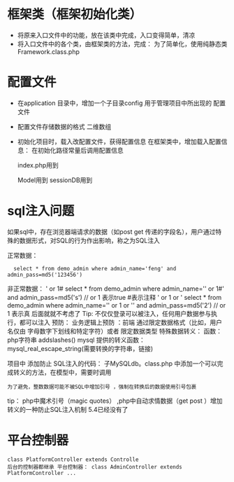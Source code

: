 
# 框架类（框架初始化类）
  - 将原来入口文件中的功能，放在该类中完成，入口变得简单，清凉
  - 将入口文件中的各个类，由框架类的方法，完成：
    为了简单化，使用纯静态类  Framework.class.php
# 配置文件
  - 在application 目录中，增加一个子目录config 用于管理项目中所出现的 配置文件    
  - 配置文件存储数据的格式 二维数组

  - 初始化项目时，载入改配置文件，获得配置信息
    在框架类中，增加载入配置信息：
      在初始化路径常量后调用配置信息

      index.php用到

      Model用到
      sessionDB用到

# sql注入问题      
  如果sql中，存在浏览器端请求的数据（如post get 传递的字段名），用户通过特殊的数据形式，对SQL的行为作出影响，称之为SQL注入

  正常数据：

      select * from demo_admin where admin_name='feng' and admin_pass=md5('123456')

  非正常数据：
    ' or 1#
      select * from demo_admin where admin_name='' or 1#' and admin_pass=md5('s') 
      // or 1 表示true #表示注释
    ' or 1 or '
      select * from demo_admin where admin_name='' or 1 or '' and admin_pass=md5('2') 
      // or 1 表示真 后面就就不考虑了 
  Tip: 不仅仅登录可以被注入，任何用户数据参与执行，都可以注入
  预防：
    业务逻辑上预防  ：前端 通过限定数据格式（比如，用户名仅由 字母数字下划线和特定字符）或者 限定数据类型
    特殊数据转义： 
      函数： php字符串 addslashes()  mysql 提供的转义函数： mysql_real_escape_string(需要转换的字符串，链接)

  项目中 添加防止 SQL注入的代码：
    子MySQLdb。class.php 中添加一个可以完成转义的方法，在模型中，需要时调用    

    为了避免，整数数据可能不被SQL中增加引号 ，强制在转换后的数据使用引号包裹  

  tip：
    php中魔术引号（magic quotes） ,php中自动求情数据（get post ）增加转义的一种防止SQL注入机制  5.4已经没有了

# 平台控制器
    class PlatformController extends Controlle
    后台的控制器都继承 平台控制器： class AdminController extends PlatformController ...
